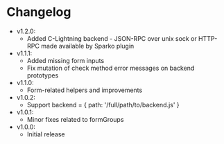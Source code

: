 # Changelog

* v1.2.0:
	* Added C-Lightning backend - JSON-RPC over unix sock or HTTP-RPC made available by Sparko plugin
* v1.1.1:
	* Added missing form inputs
	* Fix mutation of check method error messages on backend prototypes
* v1.1.0:
	* Form-related helpers and improvements
* v1.0.2:
	* Support backend = { path: '/full/path/to/backend.js' }
* v1.0.1:
	* Minor fixes related to formGroups
* v1.0.0:
	* Initial release
